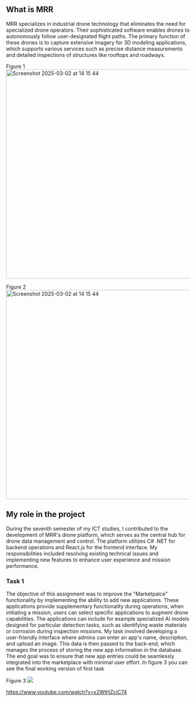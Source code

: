 ## What is MRR
MRR specializes in industrial drone technology that eliminates the need for specialized drone operators. Their sophisticated software enables drones to autonomously follow user-designated flight paths. The primary function of these drones is to capture extensive imagery for 3D modeling applications, which supports various services such as precise distance measurements and detailed inspections of structures like rooftops and roadways.


Figure 1<img width="571" alt="Screenshot 2025-03-02 at 14 15 44" src="https://github.com/user-attachments/assets/4a9edd66-bc22-40e5-a707-ad211f1987d3" /> 

Figure 2<img width="571" alt="Screenshot 2025-03-02 at 14 15 44" src="https://github.com/user-attachments/assets/917b2c57-8f7d-409c-9f1b-0716b613cbe7" />


## My role in the project 

During the seventh semester of my ICT studies, I contributed to the development of MRR's drone platform, which serves as the central hub for drone data management and control. The platform utilizes C# .NET for backend operations and React.js for the frontend interface. My responsibilities included resolving existing technical issues and implementing new features to enhance user experience and mission performance.

### Task 1 
 
The objective of this assignment was to improve the "Marketpalce" functionality by implementing the ability to add new applications. These applications provide supplementary functionality during operations, when initiating a mission, users can select specific applications to augment drone capabilities. The applications can include for example specialized AI models designed for particular detection tasks, such as identifying waste materials or corrosion during inspection missions.
My task involved developing a user-friendly interface where admins can enter an app's name, description, and upload an image. This data is then passed to the back-end, which manages the process of storing the new app information in the database. The end goal was to ensure that new app entries could be seamlessly integrated into the marketplace with minimal user effort.
In figure 3 you can see the final working version of first task

Figure 3
![](https://github.com/user-attachments/assets/c2ff2600-aa23-4f11-a194-f75b3549df57)

https://www.youtube.com/watch?v=x2WtHZciC74

